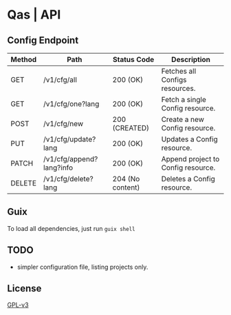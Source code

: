 # Qas | API

## Config Endpoint

| Method | Path                     | Status Code      | Description                        |
| ------ | ------------------------ | ---------------- | ---------------------------------- |
| GET    | /v1/cfg/all              | 200 (OK)         | Fetches all Configs resources.     |
| GET    | /v1/cfg/one?lang         | 200 (OK)         | Fetch a single Config resource.    |
| POST   | /v1/cfg/new              | 200 (CREATED)    | Create a new Config resource.      |
| PUT    | /v1/cfg/update?lang      | 200 (OK)         | Updates a Config resource.         |
| PATCH  | /v1/cfg/append?lang?info | 200 (OK)         | Append project to Config resource. |
| DELETE | /v1/cfg/delete?lang      | 204 (No content) | Deletes a Config resource.         |

## Guix

To load all dependencies, just run `guix shell`

## TODO

- simpler configuration file, listing projects only.

## License

[GPL-v3](https://www.gnu.org/licenses/gpl-3.0.en.html)
